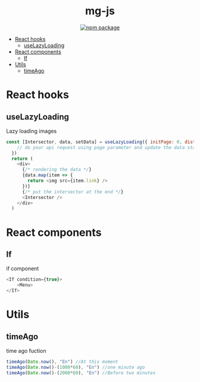 <div align="center">
  <h1>mg-js</h1>
  <a href="https://www.npmjs.com/package/mg-js">
     <img src="https://img.shields.io/npm/v/mg-js.svg" alt="npm package" />
  </a>
</div>


- [React hooks](#react-hooks)
  - [useLazyLoading](#uselazyloading)
- [React components](#react-components)
  - [If](#if)
- [Utils](#utils)
  - [timeAgo](#timeago)
# React hooks

## useLazyLoading

Lazy loading images

```js
const [Intersector, data, setData] = useLazyLoading({ initPage: 0, distance: "50px", targetPercent: 0.5 }, (page) => {
    // do your api request using page parameter and update the data state 
  })
  return (
    <div>
      {/* rendering the data */}
      {data.map(item => {
        return <img src={item.link} />
      })}
      {/* put the intersector at the end */}
      <Intersector />
    </div>
  )
```


# React components

## If

if component

```js
<If condition={true}>
    <Menu>
</If>
```



# Utils

## timeAgo

time ago fuction

```js
timeAgo(Date.now(), "En") //At this moment
timeAgo(Date.now()-(1000*60), "En") //one minute ago
timeAgo(Date.now()-(2000*60), "En") //Before two minutes
```
